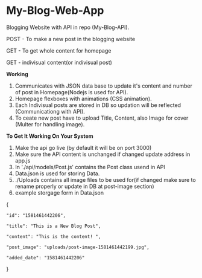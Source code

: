 # My-Blog-Web-App
Blogging Website with API in repo (My-Blog-API). 

POST - To make a new post in the blogging website

GET - To get whole content for homepage

GET - indivisual content(or indivisual post)

**Working**

1. Communicates with JSON data base to update it's content and number of post in Homepage(Nodejs is used for API).
2. Homepage flexboxes with animations (CSS animation).
3. Each Indivisual posts are stored in DB so updation will be reflected (Communicationg with API).
4. To ceate new post have to upload Title, Content, also Image for cover (Multer for handling image).

**To Get It Working On Your System**
1. Make the api go live (by default it will be on port 3000)
2. Make sure the API content is unchanged if changed update address in app.js
3. In './api/models/Post.js' contains the Post class usend in API
4. Data.json is used for storing Data.
5. ./Uploads contains all image files to be used for(if changed make sure to rename properly or update in DB at post-image section)
6. example storgage form in Data.json 

{

    "id": "1581461442206",
    
    "title": "This is a New Blog Post",
    
    "content": "This is the content! ",
    
    "post_image": "uploads/post-image-1581461442199.jpg",
    
    "added_date": "1581461442206"
    
}


